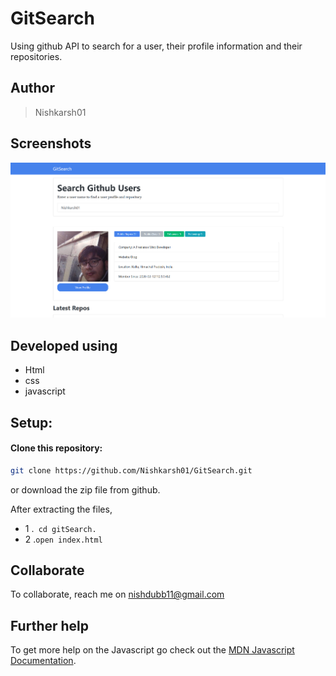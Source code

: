 # GitSearch
Using github API to search for a user, their profile information and their repositories.

## Author
> Nishkarsh01

## Screenshots
![App Screenshot](images/1.png)

## Developed using
* Html
* css
* javascript

## Setup:

#### Clone this repository:

```bash
git clone https://github.com/Nishkarsh01/GitSearch.git
```
or download the zip file from github.

After extracting the files, 

* 1  .`` cd gitSearch.`` 
* 2  .``open index.html``

## Collaborate
To collaborate, reach me on [nishdubb11@gmail.com]()

## Further help

To get more help on the Javascript go check out the [MDN Javascript Documentation](https://developer.mozilla.org/en-US/docs/Web/JavaScript).

